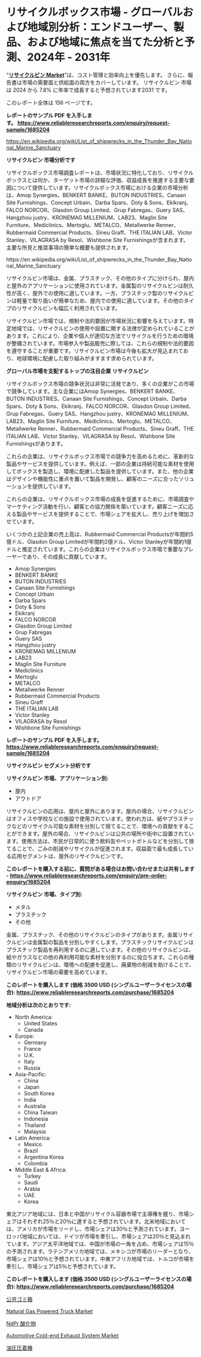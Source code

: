 <p><h1>リサイクルボックス市場 - グローバルおよび地域別分析：エンドユーザー、製品、および地域に焦点を当てた分析と予測、2024年 - 2031年</h1></p><p>&ldquo;<strong><a href="https://www.reliableresearchreports.com/recycling-bins-r1685204">リサイクルビン Market</a></strong>&rdquo;は、コスト管理と効率向上を優先します。 さらに、報告書は市場の需要面と供給面の両方をカバーしています。 リサイクルビン 市場は 2024 から 7.8% に年率で成長すると予想されています2031 です。</p>
<p>このレポート全体は 156 ページです。</p>
<p><strong>レポートのサンプル PDF を入手します。&nbsp;<a href="https://www.reliableresearchreports.com/enquiry/request-sample/1685204">https://www.reliableresearchreports.com/enquiry/request-sample/1685204</a></strong></p>
<p><a href="https://en.wikipedia.org/wiki/List_of_shipwrecks_in_the_Thunder_Bay_National_Marine_Sanctuary">https://en.wikipedia.org/wiki/List_of_shipwrecks_in_the_Thunder_Bay_National_Marine_Sanctuary</a></p>
<p><strong>リサイクルビン 市場分析です</strong></p>
<p><p>リサイクルボックス市場調査レポートは、市場状況に特化しており、リサイクルボックスとは何か、ターゲット市場の詳細な評価、収益成長を推進する主要な要因について提供しています。リサイクルボックス市場における企業の市場分析は、Amop Synergies、BENKERT BANKE、BUTON INDUSTRIES、Canaan Site Furnishings、Concept Urbain、Darba Spars、Doty & Sons、Ekikranj、FALCO NORCOR、Glasdon Group Limited、Grup Fabregas、Guery SAS、Hangzhou justry、KRONEMAG MILLENIUM、LAB23、Maglin Site Furniture、Mediclinics、Mertoglu、METALCO、Metallwerke Renner、Rubbermaid Commercial Products、Sineu Graff、THE ITALIAN LAB、Victor Stanley、VILAGRASA by Resol、Wishbone Site Furnishingsが含まれます。 主要な所見と推奨事項の簡単な概要も提供されます。</p></p>
<p>https://en.wikipedia.org/wiki/List_of_shipwrecks_in_the_Thunder_Bay_National_Marine_Sanctuary</p>
<p><p>リサイクルビン市場は、金属、プラスチック、その他のタイプに分けられ、屋内と屋外のアプリケーションに使用されています。金属製のリサイクルビンは耐久性が高く、屋外での使用に適しています。一方、プラスチック製のリサイクルビンは軽量で取り扱いが簡単なため、屋内での使用に適しています。その他のタイプのリサイクルビンも幅広く利用されています。</p><p>リサイクルビン市場では、規制や法的要因が市場状況に影響を与えています。特定地域では、リサイクルビンの使用や設置に関する法律が定められていることがあります。これにより、企業や個人が適切な方法でリサイクルを行うための環境が整備されています。市場参入や製品販売に際しては、これらの規制や法的要因を遵守することが重要です。リサイクルビン市場は今後も拡大が見込まれており、地球環境に配慮した取り組みがますます求められています。</p></p>
<p><strong>グローバル市場を支配するトップの注目企業 リサイクルビン</strong></p>
<p><p>リサイクルボックス市場の競争状況は非常に活発であり、多くの企業がこの市場で競争しています。主な企業にはAmop Synergies、BENKERT BANKE、BUTON INDUSTRIES、Canaan Site Furnishings、Concept Urbain、Darba Spars、Doty & Sons、Ekikranj、FALCO NORCOR、Glasdon Group Limited、Grup Fabregas、Guery SAS、Hangzhou justry、KRONEMAG MILLENIUM、LAB23、Maglin Site Furniture、Mediclinics、Mertoglu、METALCO、Metallwerke Renner、Rubbermaid Commercial Products、Sineu Graff、THE ITALIAN LAB、Victor Stanley、VILAGRASA by Resol、Wishbone Site Furnishingsがあります。</p><p>これらの企業は、リサイクルボックス市場での競争力を高めるために、革新的な製品やサービスを提供しています。例えば、一部の企業は持続可能な素材を使用してボックスを製造し、環境に配慮した製品を提供しています。また、他の企業はデザインや機能性に重点を置いて製品を開発し、顧客のニーズに合ったソリューションを提供しています。</p><p>これらの企業は、リサイクルボックス市場の成長を促進するために、市場調査やマーケティング活動を行い、顧客との協力関係を築いています。顧客ニーズに応える製品やサービスを提供することで、市場シェアを拡大し、売り上げを増加させています。</p><p>いくつかの上記企業の売上高は、Rubbermaid Commercial Productsが年間約5億ドル、Glasdon Group Limitedが年間約2億ドル、Victor Stanleyが年間約1億ドルと推定されています。これらの企業はリサイクルボックス市場で重要なプレーヤーであり、その成長に貢献しています。</p></p>
<p><ul><li>Amop Synergies</li><li>BENKERT BANKE</li><li>BUTON INDUSTRIES</li><li>Canaan Site Furnishings</li><li>Concept Urbain</li><li>Darba Spars</li><li>Doty & Sons</li><li>Ekikranj</li><li>FALCO NORCOR</li><li>Glasdon Group Limited</li><li>Grup Fabregas</li><li>Guery SAS</li><li>Hangzhou justry</li><li>KRONEMAG MILLENIUM</li><li>LAB23</li><li>Maglin Site Furniture</li><li>Mediclinics</li><li>Mertoglu</li><li>METALCO</li><li>Metallwerke Renner</li><li>Rubbermaid Commercial Products</li><li>Sineu Graff</li><li>THE ITALIAN LAB</li><li>Victor Stanley</li><li>VILAGRASA by Resol</li><li>Wishbone Site Furnishings</li></ul></p>
<p><strong>レポートのサンプル PDF を入手します。 <a href="https://www.reliableresearchreports.com/enquiry/request-sample/1685204">https://www.reliableresearchreports.com/enquiry/request-sample/1685204</a></strong></p>
<p><strong>リサイクルビン セグメント分析です</strong></p>
<p><strong>リサイクルビン 市場、アプリケーション別:</strong></p>
<p><ul><li>屋内</li><li>アウトドア</li></ul></p>
<p><p>リサイクルビンの応用は、屋内と屋外にあります。屋内の場合、リサイクルビンはオフィスや学校などの施設で使用されています。使われ方は、紙やプラスチックなどのリサイクル可能な素材を分別して捨てることで、環境への貢献をすることができます。屋外の場合、リサイクルビンは公共の場所や街中に設置されています。使用方法は、市民が日常的に使う飲料缶やペットボトルなどを分別して捨てることで、ごみの削減やリサイクルが促進されます。収益面で最も成長している応用セグメントは、屋外のリサイクルビンです。</p></p>
<p><strong>このレポートを購入する前に、質問がある場合はお問い合わせまたは共有します - <a href="https://www.reliableresearchreports.com/enquiry/pre-order-enquiry/1685204">https://www.reliableresearchreports.com/enquiry/pre-order-enquiry/1685204</a></strong></p>
<p><strong>リサイクルビン 市場、タイプ別:</strong></p>
<p><ul><li>メタル</li><li>プラスチック</li><li>その他</li></ul></p>
<p><p>金属、プラスチック、その他のリサイクルビンのタイプがあります。金属リサイクルビンは金属製の製品を分別しやすくします。プラスチックリサイクルビンはプラスチック製品を再利用するのに適しています。その他のリサイクルビンは、紙やガラスなどの他の再利用可能な素材を分別するのに役立ちます。これらの種類のリサイクルビンは、環境への配慮を促進し、廃棄物の削減を助けることで、リサイクルビン市場の需要を高めています。</p></p>
<p><strong>このレポートを購入します (価格 3500 USD (シングルユーザーライセンスの場合): <a href="https://www.reliableresearchreports.com/purchase/1685204">https://www.reliableresearchreports.com/purchase/1685204</a></strong></p>
<p><strong>地域分析は次のとおりです:</strong></p>
<p><ul>
    <li>
        North America:
        <ul>
            <li>United States</li>
            <li>Canada</li>
        </ul>
    </li>
    <li>
        Europe:
        <ul>
            <li>Germany</li>
            <li>France</li>
            <li>U.K.</li>
            <li>Italy</li>
            <li>Russia</li>
        </ul>
    </li>
    <li>
        Asia-Pacific:
        <ul>
            <li>China</li>
            <li>Japan</li>
            <li>South Korea</li>
            <li>India</li>
            <li>Australia</li>
            <li>China Taiwan</li>
            <li>Indonesia</li>
            <li>Thailand</li>
            <li>Malaysia</li>
        </ul>
    </li>
    <li>
        Latin America:
        <ul>
            <li>Mexico</li>
            <li>Brazil</li>
            <li>Argentina Korea</li>
            <li>Colombia</li>
        </ul>
    </li>
    <li>
        Middle East & Africa:
        <ul>
            <li>Turkey</li>
            <li>Saudi</li>
            <li>Arabia</li>
            <li>UAE</li>
            <li>Korea</li>
        </ul>
    </li>
    </ul></p>
<p><p>東北アジア地域には、日本と中国がリサイクル容器市場で主導権を握り、市場シェアはそれぞれ25％と20％に達すると予想されています。北米地域においては、アメリカが市場をリードし、市場シェアは30％と予測されています。ヨーロッパ地域においては、ドイツが市場を牽引し、市場シェアは20％と見込まれています。アジア太平洋地域では、中国が市場の一角を占め、市場シェアは15％の予測されます。ラテンアメリカ地域では、メキシコが市場のリーダーとなり、市場シェアは10％と予想されています。中東アフリカ地域では、トルコが市場を牽引し、市場シェアは5％と予想されています。</p></p>
<p><strong>このレポートを購入します (価格 3500 USD (シングルユーザーライセンスの場合): <a href="https://www.reliableresearchreports.com/purchase/1685204">https://www.reliableresearchreports.com/purchase/1685204</a></strong></p>
<p><p><a href="https://github.com/lababdou/Market-Research-Report-List-5/blob/main/162155176317.md">公共ゴミ箱</a></p><p><a href="https://www.linkedin.com/pulse/analyzing-natural-gas-powered-truck-market-dynamics-ytkbe?trackingId=994enIVMTUGS30UbvJtzCw%3D%3D">Natural Gas Powered Truck Market</a></p><p><a href="https://medium.com/@alyle7648/%E3%82%B0%E3%83%AD%E3%83%BC%E3%83%90%E3%83%ABndpr%E3%82%AA%E3%82%AD%E3%82%B7%E3%83%89%E5%B8%82%E5%A0%B4%E3%81%AE%E5%8C%85%E6%8B%AC%E7%9A%84%E3%81%AA%E5%88%86%E6%9E%90-%E6%88%90%E9%95%B7%E3%83%88%E3%83%AC%E3%83%B3%E3%83%89-%E5%B8%82%E5%A0%B4%E4%BA%88%E6%B8%AC-2024%E5%B9%B4-2031%E5%B9%B4-85ba0fb2c89a">NdPr 酸化物</a></p><p><a href="https://medium.com/@sharquayrhodes1927/automotive-cold-end-exhaust-system-market-share-market-analysis-growth-trends-forecasts-for-e34dd80f246c">Automotive Cold-end Exhaust System Market</a></p><p><a href="https://medium.com/@verniebarton2023/%E6%AC%A1%E3%81%AE%E6%96%87%E7%AB%A0%E3%82%92%E6%97%A5%E6%9C%AC%E8%AA%9E%E3%81%AB%E7%BF%BB%E8%A8%B3%E3%81%97%E3%81%BE%E3%81%99-%E3%82%B0%E3%83%AD%E3%83%BC%E3%83%90%E3%83%AB%E6%B2%B9%E5%9C%A7%E5%9C%A7%E7%9D%80%E6%A9%9F%E5%B8%82%E5%A0%B4-%E3%82%A2%E3%83%97%E3%83%AA%E3%82%B1%E3%83%BC%E3%82%B7%E3%83%A7%E3%83%B3-%E3%82%A8%E3%83%B3%E3%83%89%E3%83%A6%E3%83%BC%E3%82%B9%E7%94%A3%E6%A5%AD-%E3%82%BF%E3%82%A4%E3%83%97-%E8%A8%AD%E5%82%99-%E5%9C%B0%E5%9F%9F%E3%81%AB%E7%84%A6%E7%82%B9%E3%82%92%E5%BD%93%E3%81%A6%E3%81%9F%E5%88%86%E6%9E%90%E3%81%A8%E4%BA%88%E6%B8%AC-2024%E5%B9%B4-2031%E5%B9%B4-f7d5d0560dc6">油圧圧着機</a></p></p>